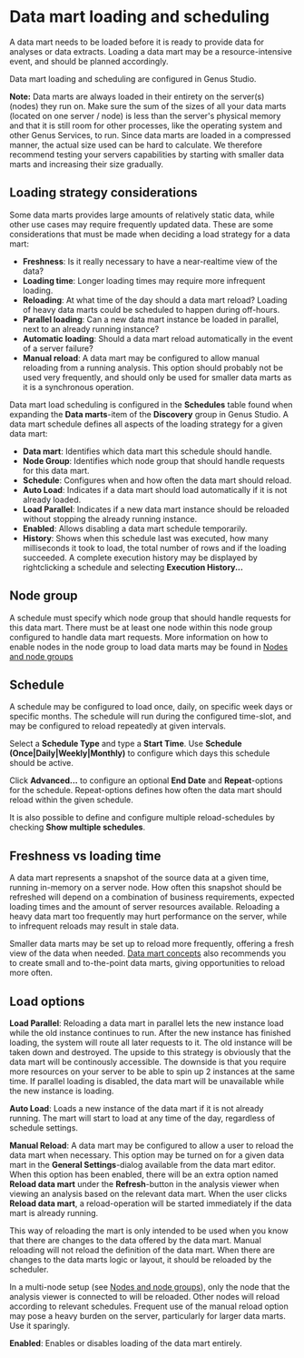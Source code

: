 # Data mart loading and scheduling

A data mart needs to be loaded before it is ready to provide data for analyses or data extracts. Loading a data mart may be a resource-intensive event, and should be planned accordingly.

Data mart loading and scheduling are configured in Genus Studio.

**Note:** Data marts are always loaded in their entirety on the server(s) (nodes) they run on. Make sure the sum of the sizes of all your data marts (located on one server / node) is less than the server's physical memory and that it is still room for other processes, like the operating system and other Genus Services, to run. Since data marts are loaded in a compressed manner, the actual size used can be hard to calculate. We therefore recommend testing your servers capabilities by starting with smaller data marts and increasing their size gradually.

## Loading strategy considerations

Some data marts provides large amounts of relatively static data, while other use cases may require frequently updated data. These are some considerations that must be made when deciding a load strategy for a data mart:

*   **Freshness**: Is it really necessary to have a near-realtime view of the data?
*   **Loading time**: Longer loading times may require more infrequent loading.
*   **Reloading**: At what time of the day should a data mart reload? Loading of heavy data marts could be scheduled to happen during off-hours.
*   **Parallel loading**: Can a new data mart instance be loaded in parallel, next to an already running instance? 
*   **Automatic loading**: Should a data mart reload automatically in the event of a server failure?
*   **Manual reload**: A data mart may be configured to allow manual reloading from a running analysis. This option should probably not be used very frequently, and should only be used for smaller data marts as it is a synchronous operation.  

Data mart load scheduling is configured in the **Schedules** table found when expanding the **Data marts**-item of the **Discovery** group in Genus Studio. A data mart schedule defines all aspects of the loading strategy for a given data mart:

*   **Data mart**: Identifies which data mart this schedule should handle.
*   **Node Group**: Identifies which node group that should handle requests for this data mart.
*   **Schedule**: Configures when and how often the data mart should reload.
*   **Auto Load**: Indicates if a data mart should load automatically if it is not already loaded.
*   **Load Parallel**: Indicates if a new data mart instance should be reloaded without stopping the already running instance.
*   **Enabled**: Allows disabling a data mart schedule temporarily.
*   **History**: Shows when this schedule last was executed, how many milliseconds it took to load, the total number of rows and if the loading succeeded. A complete execution history may be displayed by rightclicking a schedule and selecting **Execution History...**

## Node group

A schedule must specify which node group that should handle requests for this data mart. There must be at least one node within this node group configured to handle data mart requests. More information on how to enable nodes in the node group to load data marts may be found in [Nodes and node groups](../../../developers/defining-an-app-model/services/nodes-and-node-groups.md)

## Schedule

A schedule may be configured to load once, daily, on specific week days or specific months. The schedule will run during the configured time-slot, and may be configured to reload repeatedly at given intervals. 

Select a **Schedule Type** and type a **Start Time**. Use **Schedule (Once|Daily|Weekly|Monthly)** to configure which days this schedule should be active.

Click **Advanced...** to configure an optional **End Date** and **Repeat**-options for the schedule. Repeat-options defines how often the data mart should reload within the given schedule.

It is also possible to define and configure multiple reload-schedules by checking **Show multiple schedules**.

## Freshness vs loading time

A data mart represents a snapshot of the source data at a given time, running in-memory on a server node. How often this snapshot should be refreshed will depend on a combination of business requirements, expected loading times and the amount of server resources available. Reloading a heavy data mart too frequently may hurt performance on the server, while to infrequent reloads may result in stale data. 

Smaller data marts may be set up to reload more frequently, offering a fresh view of the data when needed. [Data mart concepts](data-mart-concepts.md) also recommends you to create small and to-the-point data marts, giving opportunities to reload more often.

## Load options

**Load Parallel**: Reloading a data mart in parallel lets the new instance load while the old instance continues to run. After the new instance has finished loading, the system will route all later requests to it. The old instance will be taken down and destroyed. The upside to this strategy is obviously that the data mart will be continously accessible. The downside is that you require more resources on your server to be able to spin up 2 instances at the same time. If parallel loading is disabled, the data mart will be unavailable while the new instance is loading.

**Auto Load**: Loads a new instance of the data mart if it is not already running. The mart will start to load at any time of the day, regardless of schedule settings.

**Manual Reload**: A data mart may be configured to allow a user to reload the data mart when necessary. This option may be turned on for a given data mart in the **General Settings**-dialog available from the data mart editor. When this option has been enabled, there will be an extra option named **Reload data mart** under the **Refresh**-button in the analysis viewer when viewing an analysis based on the relevant data mart. When the user clicks **Reload data mart**, a reload-operation will be started immediately if the data mart is already running.

This way of reloading the mart is only intended to be used when you know that there are changes to the data offered by the data mart. Manual reloading will not reload the definition of the data mart. When there are changes to the data marts logic or layout, it should be reloaded by the scheduler.

In a multi-node setup (see [Nodes and node groups](../../../developers/defining-an-app-model/services/nodes-and-node-groups.md)), only the node that the analysis viewer is connected to will be reloaded. Other nodes will reload according to relevant schedules. Frequent use of the manual reload option may pose a heavy burden on the server, particularly for larger data marts. Use it sparingly. 

**Enabled**: Enables or disables loading of the data mart entirely.
